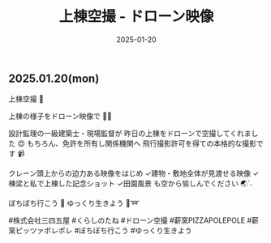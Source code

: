 ﻿---
title: '上棟空撮 - ドローン映像'
date: '2025-01-20'
image: '/images/ドローン空撮.png'
description: '上棟空撮 🚁...詳細を表示'
lang: 'ja'
tags: ['建設・工事']
---

## 2025.01.20(mon)

上棟空撮 🚁

上棟の様子をドローン映像で 👀❕

設計監理の一級建築士・現場監督が
昨日の上棟をドローンで空撮してくれました 😍
もちろん、免許を所有し関係機関へ
飛行撮影許可を得ての本格的な撮影です 📹

クレーン頭上からの迫力ある映像をはじめ
✓建物・敷地全体が見渡せる映像
✓棟梁と私で上棟した記念ショット
✓田園風景 も空から愉しんでください 🌏ˊ˗

ぼちぼち行こう 👣
ゆっくり生きよう 🚁‪➿

#株式会社三四五屋 #くらしのたね #ドローン空撮 #薪窯PIZZAPOLEPOLE #薪窯ピッツァポレポレ #ぼちぼち行こう #ゆっくり生きよう

